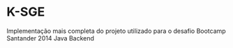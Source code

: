 # K-SGE
 Implementação mais completa do projeto utilizado para o desafio Bootcamp Santander 2014 Java Backend
